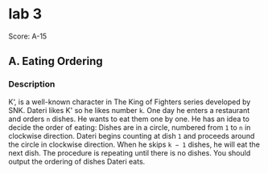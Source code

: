 # lab 3
Score: A-15

## A. Eating Ordering

### Description

K‘, is a well-known character in The King of Fighters series developed by SNK. 
Dateri likes K' so he likes number `k`. 
One day he enters a restaurant and orders `n` dishes. 
He wants to eat them one by one.
He has an idea to decide the order of eating: 
Dishes are in a circle, numbered from `1` to `n` in clockwise direction. 
Dateri begins counting at dish `1` and proceeds around the circle in clockwise direction.
When he skips `k − 1` dishes, he will eat the next dish. 
The procedure is repeating until there is no dishes.
You should output the ordering of dishes Dateri eats.


